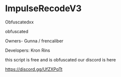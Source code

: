 # ImpulseRecodeV3
Obfuscatedxx


obfuscated

Owners- Gunna / frencaliber

Developers: Kron Rins

this script is free and is obfuscated our discord is here

https://discord.gg/UfZXPqTt
